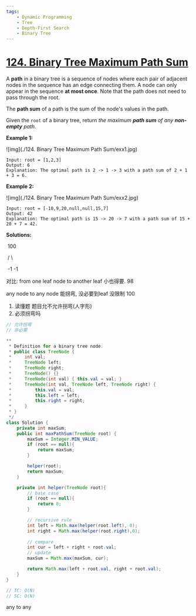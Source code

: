 ```yaml
---
tags:
    - Dynamic Programming
    - Tree
    - Depth-First Search	
    - Binary Tree
---
```


# [124. Binary Tree Maximum Path Sum](https://leetcode.com/problems/binary-tree-maximum-path-sum/)

A **path** in a binary tree is a sequence of nodes where each pair of adjacent nodes in the sequence has an edge connecting them. A node can only appear in the sequence **at most once**. Note that the path does not need to pass through the root.

The **path sum** of a path is the sum of the node's values in the path.

Given the `root` of a binary tree, return *the maximum **path sum** of any **non-empty** path*.

 

**Example 1:**

![img](./124. Binary Tree Maximum Path Sum/exx1.jpg)

```
Input: root = [1,2,3]
Output: 6
Explanation: The optimal path is 2 -> 1 -> 3 with a path sum of 2 + 1 + 3 = 6.
```

**Example 2:**

![img](./124. Binary Tree Maximum Path Sum/exx2.jpg)

```
Input: root = [-10,9,20,null,null,15,7]
Output: 42
Explanation: The optimal path is 15 -> 20 -> 7 with a path sum of 15 + 20 + 7 = 42.
```



**Solutions:**

​	100

​	/    \

​     -1      -1

对比: from one leaf node to another leaf 小也得要. 98

any node to any node  能拐弯, 没必要到leaf 没限制 100

1. 读懂题 题目允不允许拐弯(人字形)
2. 必须拐弯吗

```java
// 允许拐弯
// 非必需

**
 * Definition for a binary tree node.
 * public class TreeNode {
 *     int val;
 *     TreeNode left;
 *     TreeNode right;
 *     TreeNode() {}
 *     TreeNode(int val) { this.val = val; }
 *     TreeNode(int val, TreeNode left, TreeNode right) {
 *         this.val = val;
 *         this.left = left;
 *         this.right = right;
 *     }
 * }
 */
class Solution {
    private int maxSum;
    public int maxPathSum(TreeNode root) {
        maxSum = Integer.MIN_VALUE;
        if (root == null){
            return maxSum;
        }

        helper(root);
        return maxSum;
    }

    private int helper(TreeNode root){
        // base case 
        if (root == null){
            return 0;
        }

        // recursive rule
        int left = Math.max(helper(root.left), 0);
        int right = Math.max(helper(root.right),0);
				
        // compare 
        int cur = left + right + root.val;
      	// update
        maxSum = Math.max(maxSum, cur);

        return Math.max(left + root.val, right + root.val);
    }
}

// TC: O(N)
// SC: O(N)
```

any to any
